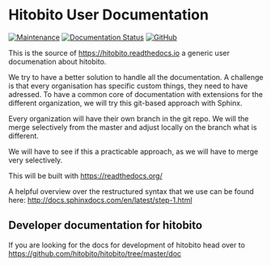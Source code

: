 # Hitobito User Documentation


[![Maintenance](https://img.shields.io/badge/Maintained%3F-yes-green.svg)](https://GitHub.com/hitobito/user_documentation/graphs/commit-activity)
[![Documentation Status](https://readthedocs.org/projects/hitobito/badge/?version=latest)](https://hitobito.readthedocs.io/de/latest/?badge=latest)
[![GitHub](https://img.shields.io/github/license/hitobito/user_documentation)](https://github.com/hitobito/user_documentation/blob/master/LICENSE)

This is the source of https://hitobito.readthedocs.io a generic user documenation about hitobito.

We try to have a better solution to handle all the documentation. A challenge is that every organisation has specific custom things, they need to have adressed. To have a common core of documentation with extensions for the different organization, we will try this git-based approach with Sphinx.

Every organization will have their own branch in the git repo. We will the merge selectively from the master and adjust locally on the branch what is different.

We will have to see if this a practicable approach, as we will have to merge very selectively.

This will be built with https://readthedocs.org/

A helpful overview over the restructured syntax that we use can be found here: http://docs.sphinxdocs.com/en/latest/step-1.html

## Developer documentation for hitobito

If you are looking for the docs for development of hitobito head over to https://github.com/hitobito/hitobito/tree/master/doc
